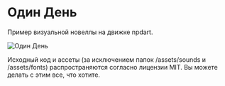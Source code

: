 # Один День
Пример визуальной новеллы на движке npdart.

![Один День](https://github.com/peaashmeter/visual-novel/blob/main/example/icons/logo.png)

Исходный код и ассеты (за исключением папок /assets/sounds и /assets/fonts) распространяются согласно лицензии MIT. Вы можете делать с этим все, что хотите.
